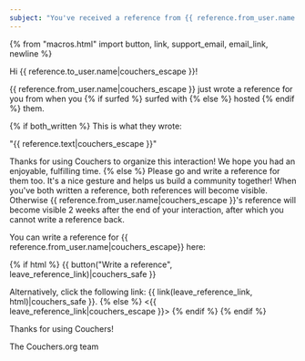 ```yaml
---
subject: "You've received a reference from {{ reference.from_user.name|couchers_escape }}!"
---
```


{% from "macros.html" import button, link, support_email, email_link, newline %}

Hi {{ reference.to_user.name|couchers_escape }}!

{{ reference.from_user.name|couchers_escape }} just wrote a reference for you from when you {% if surfed %} surfed with {% else %} hosted {% endif %} them.

{% if both_written %}
This is what they wrote:

"{{ reference.text|couchers_escape }}"

Thanks for using Couchers to organize this interaction! We hope you had an enjoyable, fulfilling time.
{% else %}
Please go and write a reference for them too. It's a nice gesture and helps us build a community together! When you've both written a reference, both references will become visible. Otherwise {{ reference.from_user.name|couchers_escape }}'s reference will become visible 2 weeks after the end of your interaction, after which you cannot write a reference back.

You can write a reference for {{ reference.from_user.name|couchers_escape}} here:

{% if html %}
{{ button("Write a reference", leave_reference_link)|couchers_safe }}

Alternatively, click the following link: {{ link(leave_reference_link, html)|couchers_safe }}.
{% else %}
<{{ leave_reference_link|couchers_escape }}>
{% endif %}
{% endif %}

Thanks for using Couchers!

The Couchers.org team
